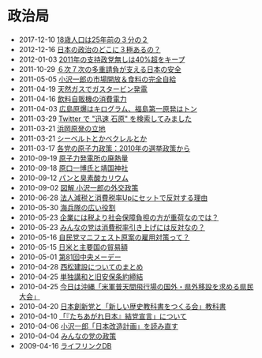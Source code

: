 政治局
=====

<!-- section index: start -->
- 2017-12-10 [18歳人口は25年前の３分の２](20171210.html)
- 2012-12-16 [日本の政治のどこに３極あるの？](20121216.html)
- 2012-01-03 [2011年の支持政党無しは40%超をキープ](20120103.html)
- 2011-10-29 [６次７次の多重請負が支える日本の安全](20111029.html)
- 2011-05-05 [小沢一郎の市場開放＆食料の完全自給](20110505.html)
- 2011-04-19 [天然ガスでガスタービン発電](20110419.html)
- 2011-04-16 [飲料自販機の消費電力](20110416.html)
- 2011-04-03 [広島原爆はキログラム、福島第一原発はトン](20110403.html)
- 2011-03-29 [Twitter で "迅速 石原" を検索してみました](20110329.html)
- 2011-03-21 [浜岡原発の立地](20110321b.html)
- 2011-03-21 [シーベルトとかベクレルとか](20110321a.html)
- 2011-03-17 [各党の原子力政策：2010年の選挙政策から](20110317.html)
- 2010-09-19 [原子力発電所の廃熱量](20100919.html)
- 2010-09-18 [原口一博氏と靖国神社](20100918.html)
- 2010-09-12 [パンと臭素酸カリウム](20100912.html)
- 2010-09-02 [図解 小沢一郎の外交政策](20100902.html)
- 2010-06-28 [法人減税と消費税率Upにセットで反対する理由](20100628.html)
- 2010-05-30 [海兵隊の広い役割](20100530.html)
- 2010-05-23 [企業には税より社会保障負担の方が重荷なのでは？](20100523.html)
- 2010-05-23 [みんなの党は消費税率引き上げには反対なの？](20100522.html)
- 2010-05-16 [自民党マニフェスト原案の雇用対策って？](20100516.html)
- 2010-05-15 [日米と主要国の貿易額](20100515.html)
- 2010-05-01 [第81回中央メーデー](20100501.html)
- 2010-04-28 [西松建設についてのまとめ](20100428.html)
- 2010-04-25 [単独講和と旧安保条約締結](20100425b.html)
- 2010-04-25 [今日は沖縄「米軍普天間飛行場の国外・県外移設を求める県民大会」](20100425a.html)
- 2010-04-20 [日本創新党と「新しい歴史教科書をつくる会」教科書](20100420.html)
- 2010-04-10 [「『たちあがれ日本』結党宣言」について](20100410.html)
- 2010-04-06 [小沢一郎「日本改造計画」を読み直す](20100406.html)
- 2010-04-04 [みんなの党の政策](20100404.html)
- 2009-04-16 [ライフリンクDB](20090416.html)
<!-- section index: end -->